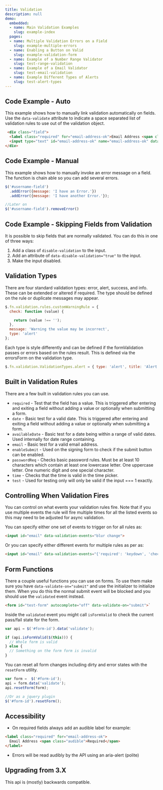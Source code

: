 ```yaml
---
title: Validation
description: null
demo:
  embedded:
  - name: Main Validation Examples
    slug: example-index
  pages:
  - name: Multiple Validation Errors on a Field
    slug: example-multiple-errors
  - name: Enabling a Button on Valid
    slug: example-validation-form
  - name: Example of a Number Range Validator
    slug: test-range-validation
  - name: Example of a Email Validator
    slug: test-email-validation
  - name: Example Different Types of Alerts
    slug: test-alert-types
---
```


## Code Example - Auto

This example shows how to manually link validation automatically on fields. Use the `data-validate` attribute to indicate a space separated list of validation rules to use out of the validation object.

```html
 <div class="field">
  <label class="required" for="email-address-ok">Email Address <span class="audible">Required</span></label>
  <input type="text" id="email-address-ok" name="email-address-ok" data-validate="required customRule" >
</div>
```

## Code Example - Manual

This example shows how to manually invoke an error message on a field. The function is chain able so you can add several errors.

```javascript
$('#username-field')
  .addError({message: 'I have an Error.'})
  .addError({message: 'I have another Error.'});

//Later on
$('#username-field').removeError()
```

## Code Example - Skipping Fields from Validation

It is possible to skip fields that are normally validated. You can do this in one of three ways:

1. Add a class of `disable-validation`  to the input.
1. Add an attribute of `data-disable-validation="true"` to the input.
1. Make the input disabled.

## Validation Types

There are four standard validation types: error, alert, success, and info. These can be extended or altered if required. The type should be defined on the rule or duplicate messages may appear.

```javascript
$.fn.validation.rules.customWarningRule = {
  check: function (value) {

    return (value !== '');
  },
  message: 'Warning the value may be incorrect',
  type: 'alert'
};
```

Each type is style differently and can be defined if the formValidation passes or errors based on the rules result. This is defined via the errorsForm on the validation type.

```javascript
$.fn.validation.ValidationTypes.alert = { type: 'alert', title: 'Alert', errorsForm: false };
```

## Built in Validation Rules

There are a few built in validation rules you can use.

- `required` - Test that the field has a value. This is triggered after entering and exiting a field without adding a value or optionally when submitting a form.
- `date` - Basic test for a valid date. This is triggered after entering and exiting a field without adding a value or optionally when submitting a form.
- `availableDate` - Basic test for a date being within a range of valid dates. Used internally for date range containing.
- `email` - Basic test for a valid email address.
- `enableSubmit` - Used on the signing form to check if the submit button can be enabled.
- `passwordReq` - Checks basic password rules. Must be at least 10 characters which contain at least one lowercase letter. One uppercase letter. One numeric digit and one special character.
- `time` - Checks that the time is valid in the time picker.
- `test` - Used for testing only will only be valid if the input === 1 exactly.

## Controlling When Validation Fires

You can control on what events your validation rules fire. Note that if you use multiple events the rule will fire multiple times for all the listed events so this may need to be adjusted for async validation.

You can specify either one set of events to trigger on for all rules as:

```html
<input id="email" data-validation-events="blur change">
```

Or you can specify either different events for multiple rules as per as:

```html
<input id="email" data-validation-events="{'required': 'keydown', 'checkGivenNamesCount': 'keydown change blur'}">
```

## Form Functions

There a couple useful functions you can use on forms. To use them make sure you have `data-validate-on="submit"` and use the initializer to initialize them. When you do this the normal submit event will be blocked and you should use the `validated` event instead.

```html
<form id="test-form" autocomplete="off" data-validate-on="submit">`
```

Inside the `validated` event you might call `isFormValid` to check the current pass/fail state for the form.

```javascript
var api = $('#form-id').data('validate');

if (api.isFormValid($(this))) {
  // Whole form is valid
} else {
  // Something on the form form is invalid
}
```

You can reset all form changes including dirty and error states with the `resetForm` utility.

```javascript
var form =  $('#form-id');
api = form.data('validate');
api.resetForm(form);

//Or as a jquery plugin
$('#form-id').resetForm();
```

## Accessibility

- On required fields always add an audible label for example:

```html
<label class="required" for="email-address-ok">
  Email Address <span class="audible">Required</span>
</label>
```

- Errors will be read audibly by the API using an aria-alert (polite)

## Upgrading from 3.X

This api is (mostly) backwards compatible.
